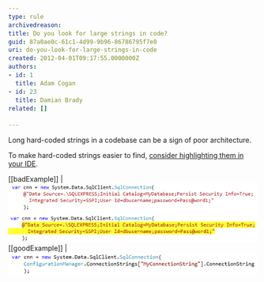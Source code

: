 ```yaml
---
type: rule
archivedreason: 
title: Do you look for large strings in code?
guid: 87a0ae0c-61c1-4d99-9b96-86786795f7e0
uri: do-you-look-for-large-strings-in-code
created: 2012-04-01T09:17:55.0000000Z
authors:
- id: 1
  title: Adam Cogan
- id: 23
  title: Damian Brady
related: []

---
```


Long hard-coded strings in a codebase can be a sign of poor architecture.

<!--endintro-->

To make hard-coded strings easier to find, [consider highlighting them in your IDE](/do-you-highlight-strings-in-your-code-editor).

[[badExample]]
| ![The connection string is hard-coded and isn't easy to see in the IDE.](LongStringBadExample.png)
![Better Example - The connection string is still hard-coded, but at least it's very visible to the developers.](longstringbadexample2.png)
[[goodExample]]
| ![The connection string is now stored in configuration and we don't have a long hard-coded string in the code.](ShortStrings.png)
